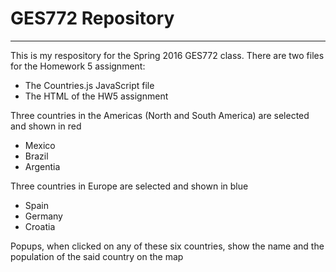 # GES772 Repository
-------------------
This is my respository for the Spring 2016 GES772 class.
There are two files for the Homework 5 assignment:
* The Countries.js JavaScript file
* The HTML of the HW5 assignment

Three countries in the Americas (North and South America) are selected and shown in red
* Mexico
* Brazil
* Argentia

Three countries in Europe are selected and shown in blue
* Spain
* Germany
* Croatia

Popups, when clicked on any of these six countries, show the name and the population of the said country on the map

